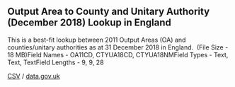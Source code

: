 ## Output Area to County and Unitary Authority (December 2018) Lookup in England

This is a best-fit lookup between 2011 Output Areas (OA) and counties/unitary authorities as at 31 December 2018 in England.  (File Size - 18 MB)Field Names - OA11CD, CTYUA18CD, CTYUA18NMField Types - Text, Text, TextField Lengths - 9, 9, 28

[CSV](csv/049.csv) / [data.gov.uk](https://data.gov.uk/dataset/86ae1dff-e1d5-4ff6-a3b9-b7df4fff5d18/output-area-to-county-and-unitary-authority-december-2018-lookup-in-england)

